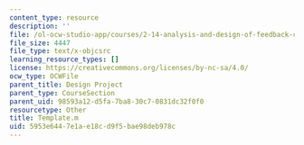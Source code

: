 ```yaml
---
content_type: resource
description: ''
file: /ol-ocw-studio-app/courses/2-14-analysis-and-design-of-feedback-control-systems-spring-2014/5953e6447e1ae18cd9f5bae98deb978c_Template.m
file_size: 4447
file_type: text/x-objcsrc
learning_resource_types: []
license: https://creativecommons.org/licenses/by-nc-sa/4.0/
ocw_type: OCWFile
parent_title: Design Project
parent_type: CourseSection
parent_uid: 98593a12-d5fa-7ba8-30c7-0831dc32f0f0
resourcetype: Other
title: Template.m
uid: 5953e644-7e1a-e18c-d9f5-bae98deb978c
---
```

